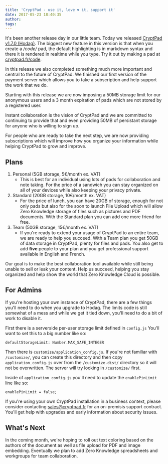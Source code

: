```yaml
---
title: 'CryptPad - use it, love ❤️ it, support it'
date: 2017-05-23 18:40:35
author:
tags:
---
```


It's been another release day in our little team. Today we released
[CryptPad v1.7.0 (Hodag)](https://github.com/xwiki-labs/cryptpad/releases/tag/1.7.0). The biggest new feature in this version is that when you create a */code/* pad, the default highlighting is in markdown syntax and there it is rendered in realtime while you type. Try it out by making a pad at [cryptpad.fr/code](https://cryptpad.fr/code).

In this release we also completed something much more important and central to the future of CryptPad. We finished our first version of the payment server which allows you to take a subscription and help support the work that we do.

Starting with this release we are now imposing a 50MB storage limit for our anonymous users and a 3 month expiration of pads which are not stored by a registered user. 

Instant collaboration is the vision of CryptPad and we are committed to continuing to provide that and even providing 50MB of persistant storage for anyone who is willing to sign up.

For people who are ready to take the next step, we are now providing subscriptions which will improve how you organize your information while helping CryptPad to grow and improve.

## Plans

1. Personal (5GB storage, 5€/month ex. VAT)
	* This is best for an individual using lots of pads for collaboration and note taking. For the price of a sandwich you can stay organized on all of your devices while also keeping your privacy private.
2. Standard (20GB storage, 10€/month ex. VAT)
	* For the price of lunch, you can have 20GB of storage, enough for not only pads but also for the soon to launch File Upload which will allow Zero Knowledge storage of files such as pictures and PDF documents. With the Standard plan you can add one more friend for free.
3. Team (50GB storage, 15€/month ex. VAT)
	* If you're ready to extend your usage of CryptPad to an entire team, we are ready to help you succeed. With a Team plan you get 50GB of data storage in CryptPad, plenty for files and pads. You also get to add **five** people to your plan and you get professional support available in English and French.

Our goal is to make the best collaboration tool available while still being unable to sell or leak your content. Help us succeed, helping you stay organized and help show the world that Zero Knowledge Cloud is possible.

## For Admins

If you're hosting your own instance of CryptPad, there are a few things you'll need to do when you upgrade to Hodag. The limits code is still somewhat of a mess and while we get it tied down, you'll need to do a bit of work to disable it.

First there is a serverside per-user storage limit defined in `config.js` You'll want to set this to a big number like so:

	defaultStorageLimit: Number.MAX_SAFE_INTEGER
    
Then there is `customize/application_config.js`. If you're not familiar with `/customize/`, you can create this directory and then copy `application_config.js` over from the `/customize.dist/` directory so it will not be overwritten. The server will try looking in `/customize/` first.

Inside of `application_config.js` you'll need to update the `enablePinLimit` line like so:

    enablePinLimit = false;

If you're using your own CryptPad installation in a business context, please consider contacting [sales@cryptpad.fr](mailto:sales@cryptpad.fr) for an on-premisis support contract. You'll get help with upgrades and early information about security issues.

## What's Next

In the coming month, we're hoping to roll out text coloring based on the authors of the document as well as file upload for PDF and image embedding. Eventually we plan to add Zero Knowledge spreadsheets and workgroups for team collaboration.